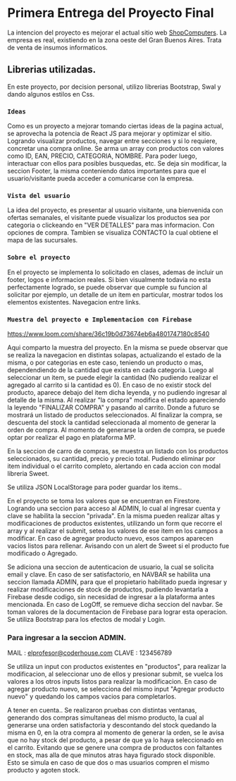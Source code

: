 # Primera Entrega del Proyecto Final

La intencion del proyecto es mejorar el actual sitio web [ShopComputers](http://www.shopcomputers.com.ar/).
La empresa es real, existiendo en la zona oeste del Gran Buenos Aires. Trata de venta de insumos informaticos.

## Librerias utilizadas.

En este proyecto, por decision personal, utilizo librerias Bootstrap, Swal y dando algunos estilos en Css.

### `Ideas`

Como es un proyecto a mejorar tomando ciertas ideas de la pagina actual, se aprovecha la potencia de React JS para mejorar y optimizar el sitio. Logrando visualizar productos, navegar entre secciones y si lo requiere, concretar una compra online.
Se arma un array con productos con valores como ID, EAN, PRECIO, CATEGORIA, NOMBRE. Para poder luego, interactuar con ellos para posibles busquedas, etc.
Se deja sin modificar, la seccion Footer, la misma conteniendo datos importantes para que el usuario/visitante pueda acceder a comunicarse con la empresa.

### `Vista del usuario`

La idea del proyecto, es presentar al usuario visitante, una bienvenida con ofertas semanales, el visitante puede visualizar los productos sea por categoria o clickeando en "VER DETALLES" para mas informacion. Con opciones de compra.
Tambien se visualiza CONTACTO la cual obtiene el mapa de las sucursales.


### `Sobre el proyecto`

En el proyecto se implementa lo solicitado en clases, ademas de incluir un footer, logos e informacion reales.
Si bien visualmente todavia no esta perfectamente logrado, se puede observar que cumple su funcion al solicitar por ejemplo, un detalle de un item en particular, mostrar todos los elementos existentes. Navegacion entre links.

### `Muestra del proyecto e Implementacion con Firebase`

https://www.loom.com/share/36c19b0d73674eb6a4801747180c8540

Aqui comparto la muestra del proyecto. En la misma se puede observar que se realiza la navegacion en distintas solapas, actualizando el estado de la misma, o por categorias en este caso, teniendo un producto o mas, dependendiendo de la cantidad que exista en cada categoria. Luego al seleccionar un item, se puede elegir la cantidad (No pudiendo realizar el agregado al carrito si la cantidad es 0).
En caso de no existir stock del producto, aparece debajo del item dicha leyenda, y no pudiendo ingresar al detalle de la misma.
Al realizar "la compra" modifica el estado apareciendo la leyendo "FINALIZAR COMPRA" y pasando al carrito. Donde a futuro se mostrará un listado de productos seleccionados. Al finalizar la compra, se descuenta del stock la cantidad seleccionada al momento de generar la orden de compra.
Al momento de generarse la orden de compra, se puede optar por realizar el pago en plataforma MP. 

En la seccion de carro de compras, se muestra un listado con los productos seleccionados, su cantidad, precio y precio total. Pudiendo eliminar por item individual o el carrito completo, alertando en cada accion con modal libreria Sweet.


Se utiliza JSON LocalStorage para poder guardar los items..

En el proyecto se toma los valores que se encuentran en Firestore.
Logrando una seccion para acceso al ADMIN, lo cual al ingresar cuenta y clave se habilita la seccion "privada".
En la misma pueden realizar altas y modificaciones de productos existentes, utilizando un form que recorre el array y al realizar el submit, setea los valores de ese item en los campos a modificar.
En caso de agregar producto nuevo, esos campos aparecen vacios listos para rellenar.
Avisando con un alert de Sweet si el producto fue modificado o Agregado.

Se adiciona una seccion de autenticacion de usuario, la cual se solicita email y clave. En caso de ser satisfactorio, en NAVBAR se habilita una seccion llamada ADMIN, para que el propietario habilitado pueda ingresar y realizar modificaciones de stock de productos, pudiendo levantarla a Firebase desde codigo, sin necesidad de ingresar a la plataforma antes mencionada. En caso de LogOff, se remueve dicha seccion del navbar. Se toman valores de la documentacion de Firebase para lograr esta operacion. Se utiliza Bootstrap para los efectos de modal y Login.

### Para ingresar a la seccion ADMIN.
MAIL : elprofesor@coderhouse.com
CLAVE : 123456789

Se utiliza un input con productos existentes en "productos", para realizar la modificacion, al seleccionar uno de ellos y presionar submit, se vuelca los valores a los otros inputs listos para realizar la modificacion.
En caso de agregar producto nuevo, se selecciona del mismo input "Agregar producto nuevo" y quedando los campos vacios para completarlos.


A tener en cuenta..
Se realizaron pruebas con distintas ventanas, generando dos compras simultaneas del mismo producto, la cual al generarse una orden satisfactoria y descontando del stock quedando la misma en 0, en la otra compra al momento de generar la orden, se le avisa que no hay stock del producto, a pesar de que ya lo haya seleccionado en el carrito. Evitando que se genere una compra de productos con faltantes en stock, mas alla de que minutos atras haya figurado stock disponible. Esto se simula en caso de que dos o mas usuarios compren el mismo producto y agoten stock.